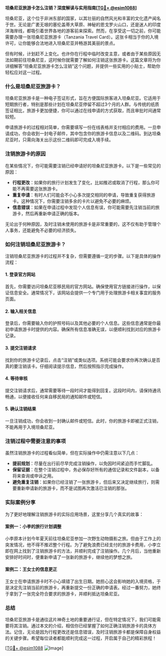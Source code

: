 **坦桑尼亚旅游卡怎么注销？深度解读与实用指南[[TG💪+ @esim1088](https://t.me/s/esim1088)]**

坦桑尼亚，这个位于非洲东部的国家，以其壮丽的自然风光和丰富的文化遗产闻名于世。无论是广袤无垠的塞伦盖蒂大草原、神秘的恩戈罗火山口，还是迷人的印度洋海岸线，都吸引着世界各地的游客前来探索。然而，在享受这一切之前，你可能需要办理一张坦桑尼亚旅游卡（Tanzania Travel Card）。这张卡相当于你的入境许可，让你能够合法地进入坦桑尼亚并畅游其美丽的景点。

但有时候，计划赶不上变化。也许你在行程中临时改变主意，或者由于某些原因无法如期前往坦桑尼亚，这时候你就需要了解如何注销这张旅游卡。这篇文章将为你详细解答“坦桑尼亚旅游卡怎么注销”这个问题，并提供一些实用的小贴士，帮助你轻松应对这一过程。

### 什么是坦桑尼亚旅游卡？

坦桑尼亚旅游卡是一种电子签证形式，旨在方便国际旅客进入坦桑尼亚。它适用于短期旅行者，特别是那些计划在坦桑尼亚停留不超过3个月的人群。与传统的纸质签证相比，旅游卡更加便捷，你可以通过在线申请的方式获取，而且审批时间通常较短。

申请旅游卡的过程相对简单，你需要填写一份在线表格并支付相应的费用。一旦申请成功，你会收到一封电子邮件，其中包含你的旅游卡信息以及二维码。到达坦桑尼亚时，只需向海关出示这份二维码即可完成入境手续。

### 注销旅游卡的原因

在某些情况下，你可能需要注销已经申请好的坦桑尼亚旅游卡。以下是一些常见的原因：

- **行程更改**：如果你的旅行计划发生了变化，比如推迟或取消了行程，那么你可能不再需要这张旅游卡。
- **重复申请**：有时人们可能会不小心多次提交相同的申请，导致重复获得旅游卡。这种情况下，你需要注销多余的卡片以避免不必要的麻烦。
- **信息错误**：如果在申请过程中发现个人信息有误，你可能需要先注销当前的旅游卡，然后再重新申请正确的版本。

无论出于何种原因，及时注销未使用的旅游卡是非常重要的，这不仅有助于管理个人事务，还能避免不必要的经济损失。

### 如何注销坦桑尼亚旅游卡？

注销坦桑尼亚旅游卡的过程并不复杂，但需要遵循一定的步骤。以下是具体的操作流程：

#### 1. 登录官方网站

首先，你需要访问坦桑尼亚移民局的官方网站。确保使用官方链接进行操作，以保证信息安全。通常情况下，该网站会提供一个专门用于处理旅游卡相关事宜的服务页面。

#### 2. 输入相关信息

登录后，你需要输入你的护照号码以及其他必要的个人信息。这些信息通常是你最初申请旅游卡时提供的内容。确保所有信息准确无误，以便顺利找到对应的旅游卡记录。

#### 3. 提交注销请求

找到你的旅游卡记录后，点击“注销”或类似选项。系统可能会要求你再次确认是否真的要注销该卡。仔细阅读提示信息，然后按照指示完成操作。

#### 4. 等待审核

提交注销请求后，通常需要等待一段时间才能得到回复。这段时间内，请保持通讯畅通，以便接收任何来自移民局的通知邮件或短信。

#### 5. 确认注销结果

一旦注销成功，你会收到一封确认邮件或短信。此时，你的旅游卡即被正式注销，不能再用于入境坦桑尼亚。

### 注销过程中需要注意的事项

虽然注销旅游卡的过程看似简单，但在实际操作中仍需注意以下几点：

- **提前规划**：尽量在出行前尽早完成注销操作，以免因时间紧迫而手忙脚乱。
- **保留证据**：在整个注销过程中，务必保存好所有的通信记录和文件副本，以备将来查询或申诉之用。
- **避免重复注销**：如果你已经注销了一张旅游卡，但后来又决定继续旅行，则需要重新申请新的旅游卡，而不是试图再次激活已注销的那张。

### 实际案例分享

为了更好地理解注销旅游卡的实际应用场景，这里分享几个真实的故事：

#### 案例一：小李的旅行计划调整

小李原本计划今年夏天前往坦桑尼亚参加一次野生动物摄影之旅。但由于工作上的突发情况，他不得不推迟整个行程。为了避免浪费已经支付的旅游卡费用，小李立即在网上找到了注销旅游卡的方法，并顺利完成了注销操作。几个月后，当他重新安排好时间时，便重新申请了一张新的旅游卡，继续他的梦想之旅。

#### 案例二：王女士的信息更正

王女士在申请旅游卡时不小心填错了出生日期。她担心这会影响她的入境资格，于是决定先注销当前的旅游卡，再重新提交一份正确的申请表。经过一番努力，她终于拿到了一张完全符合要求的旅游卡，并顺利抵达坦桑尼亚。

### 总结

坦桑尼亚旅游卡是通往这片神奇土地的重要通行证，但在特定情况下，我们可能需要将其注销。通过本文的介绍，相信你已经掌握了如何正确注销旅游卡的具体方法。记住，无论是因为行程更改还是信息错误，及时注销旅游卡都是保障自身权益的关键步骤。希望每位读者都能顺利完成这一过程，开启属于自己的精彩旅程！

[[TG💪+ @esim1088](https://t.me/s/esim1088) ![Image](https://i.postimg.cc/4NQfJmqS/Snipaste-2025-05-13-00-14-12.png)]